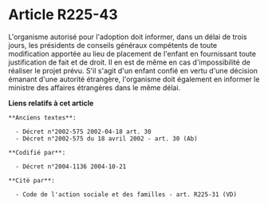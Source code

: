 # Article R225-43

L'organisme autorisé pour l'adoption doit informer, dans un délai de trois jours, les présidents de conseils généraux
compétents de toute modification apportée au lieu de placement de l'enfant en fournissant toute justification de fait et de
droit. Il en est de même en cas d'impossibilité de réaliser le projet prévu. S'il s'agit d'un enfant confié en vertu d'une
décision émanant d'une autorité étrangère, l'organisme doit également en informer le ministre des affaires étrangères dans le
même délai.

**Liens relatifs à cet article**

	**Anciens textes**:

	  - Décret n°2002-575 2002-04-18 art. 30
	  - Décret n°2002-575 du 18 avril 2002 - art. 30 (Ab)

	**Codifié par**:

	  - Décret n°2004-1136 2004-10-21

	**Cité par**:

	  - Code de l'action sociale et des familles - art. R225-31 (VD)
